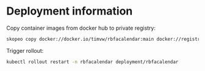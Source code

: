 # Deployment information

Copy container images from docker hub to private registry:

```bash
skopeo copy docker://docker.io/timvw/rbfacalendar:main docker://registry.apps.timvw.be/rbfacalendar:latest --dest-username $REGISTRY_USER --dest-password $REGISTRY_PASS
```

Trigger rollout:

```bash
kubectl rollout restart -n rbfacalendar deployment/rbfacalendar
```
